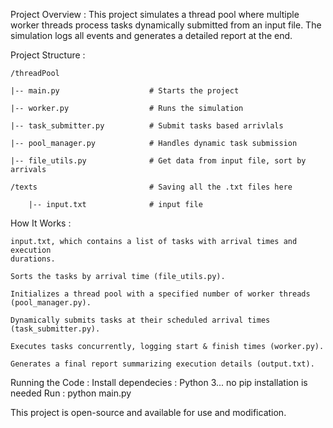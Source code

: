 Project Overview :
    This project simulates a thread pool where multiple worker threads process tasks 
    dynamically submitted from an input file. The simulation logs all events and generates a 
    detailed report at the end.

Project Structure : 

    /threadPool

    |-- main.py                    # Starts the project

    |-- worker.py                  # Runs the simulation 
    
    |-- task_submitter.py          # Submit tasks based arrivlals
    
    |-- pool_manager.py            # Handles dynamic task submission
    
    |-- file_utils.py              # Get data from input file, sort by arrivals
    
    /texts                         # Saving all the .txt files here 
    
        |-- input.txt              # input file

How It Works :

    input.txt, which contains a list of tasks with arrival times and execution
    durations.

    Sorts the tasks by arrival time (file_utils.py).

    Initializes a thread pool with a specified number of worker threads 
    (pool_manager.py).

    Dynamically submits tasks at their scheduled arrival times (task_submitter.py).

    Executes tasks concurrently, logging start & finish times (worker.py).

    Generates a final report summarizing execution details (output.txt).

Running the Code :
    Install dependecies :
        Python 3...
        no pip installation is needed
    Run :
        python main.py



This project is open-source and available for use and modification.